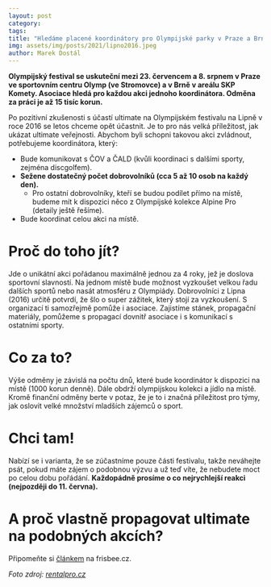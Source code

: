 ```yaml
---
layout: post
category: 
tags:
title: "Hledáme placené koordinátory pro Olympijské parky v Praze a Brně"
img: assets/img/posts/2021/lipno2016.jpeg
author: Marek Dostál
---
```


**Olympijský festival se uskuteční mezi 23. červencem a 8. srpnem v Praze ve sportovním centru Olymp (ve Stromovce) a v Brně v areálu SKP Komety. Asociace hledá pro každou akci jednoho koordinátora. Odměna za práci je až 15 tisíc korun.**

Po pozitivní zkušenosti s účastí ultimate na Olympijském festivalu na Lipně v roce 2016 se letos chceme opět účastnit. Je to pro nás velká příležitost, jak ukázat ultimate veřejnosti. Abychom byli schopni takovou akci zvládnout, potřebujeme koordinátora, který:
- Bude komunikovat s ČOV a ČALD (kvůli koordinaci s dalšími sporty, zejména discgolfem).
- **Sežene dostatečný počet dobrovolníků (cca 5 až 10 osob na každý den).**
  - Pro ostatní dobrovolníky, kteří se budou podílet přímo na místě, budeme mít k dispozici něco z Olympijské kolekce Alpine Pro (detaily ještě řešíme).
- Bude koordinat celou akci na místě.

# Proč do toho jít?

Jde o unikátní akci pořádanou maximálně jednou za 4 roky, jež je doslova sportovní slavností. Na jednom místě bude možnost vyzkoušet velkou řadu dalších sportů nebo nasát atmosféru z Olympiády. Dobrovolníci z Lipna (2016) určitě potvrdí, že šlo o super zážitek, který stojí za vyzkoušení. S organizací ti samozřejmě pomůže i asociace. Zajistíme stánek, propagační materiály, pomůžeme s propagací dovnitř asociace i s komunikací s ostatními sporty. 

# Co za to?

Výše odměny je závislá na počtu dnů, které bude koordinátor k dispozici na místě (1000 korun denně). Dále obdrží olympijskou kolekci a jídlo na místě. Kromě finanční odměny berte v potaz, že je to i značná příležitost pro týmy, jak oslovit velké množství mladších zájemců o sport.

# Chci tam!

Nabízí se i varianta, že se zúčastníme pouze části festivalu, takže neváhejte psát, pokud máte zájem o podobnou výzvu a už teď víte, že nebudete moct po celou dobu pořádání. **Každopádně prosíme o co nejrychlejší reakci (nejpozději do 11. června).**

# A proč vlastně propagovat ultimate na podobných akcích?

Připomeňte si [článkem](http://www.frisbee.cz/clanky-lipno.-diky-za-nej.-proc-vlastne-propagovat.html) na frisbee.cz.

*Foto zdroj: [rentalpro.cz](http://www.rentalpro.cz/reference/spolecenske_akce/1859_3587-olympijsky-park-lipno_spolecenske-akce)*